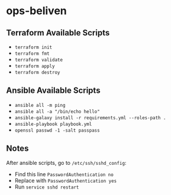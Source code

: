 # ops-beliven

## Terraform Available Scripts

- `terraform init`
- `terraform fmt`
- `terraform validate`
- `terraform apply`
- `terraform destroy `

## Ansible Available Scripts

- `ansible all -m ping`
- `ansible all -a "/bin/echo hello"`
- `ansible-galaxy install -r requirements.yml --roles-path .`
- `ansible-playbook playbook.yml`
- `openssl passwd -1 -salt passpass`

## Notes

After ansible scripts, go to `/etc/ssh/sshd_config`:

- Find this line `PasswordAuthentication no`
- Replace with `PasswordAuthentication yes`
- Run `service sshd restart`
